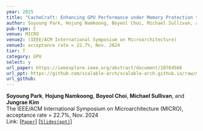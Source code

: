 ```yaml
---
year: 2025
title: "CacheCraft: Enhancing GPU Performance under Memory Protection through Reconstructed Caching"
author: Soyoung Park, Hojung Namkoong, Boyeol Choi, Michael Sullivan, and Jungrae Kim
pub-type: C
venue: MICRO
venue2: (IEEE/ACM International Symposium on Microarchitecture)
venue3: acceptance rate = 22.7%, Nov. 2024
tier: T
category: GPU
select: y
url_paper: https://ieeexplore.ieee.org/abstract/document/10764566
url_ppt: https://github.com/scalable-arch/scalable-arch.github.io/raw/main/assets/materials/2024-MICRO-CacheCraft(slides).pptx
url_github:
---
```


**Soyoung Park**, **Hojung Namkoong**, **Boyeol Choi**, **Michael Sullivan**, and **Jungrae Kim** <br>
The IEEE/ACM International Symposium on Microarchitecture (MICRO), acceptance rate = 22.7%, Nov. 2024 <br>
Link: [[```Paper```](https://ieeexplore.ieee.org/abstract/document/10764566)]
    [[```Slides(ppt)```](https://github.com/scalable-arch/scalable-arch.github.io/raw/main/assets/materials/2024-MICRO-CacheCraft(slides).pptx)]
